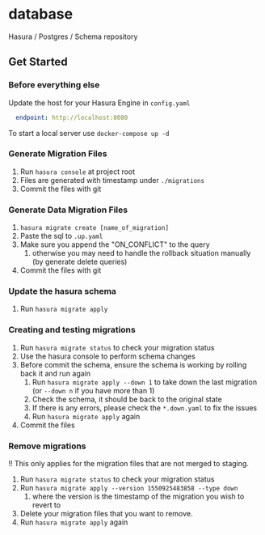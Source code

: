 # database
Hasura / Postgres / Schema repository

## Get Started

### Before everything else

Update the host for your Hasura Engine in `config.yaml`

```yaml
  endpoint: http://localhost:8080
```

To start a local server use `docker-compose up -d`

### Generate Migration Files

1. Run `hasura console` at project root
2. Files are generated with timestamp under `./migrations`
3. Commit the files with git

### Generate Data Migration Files

1. `hasura migrate create [name_of_migration]`
2. Paste the sql to `.up.yaml`
3. Make sure you append the "ON_CONFLICT" to the query
   1. otherwise you may need to handle the rollback situation manually (by generate delete queries)
4. Commit the files with git

### Update the hasura schema

1. Run `hasura migrate apply`

### Creating and testing migrations

1. Run `hasura migrate status` to check your migration status
2. Use the hasura console to perform schema changes
3. Before commit the schema, ensure the schema is working by rolling back it and run again
   1. Run `hasura migrate apply --down 1` to take down the last migration (or `--down n` if you have more than 1)
   2. Check the schema, it should be back to the original state
   3. If there is any errors, please check the `*.down.yaml` to fix the issues
   4. Run `hasura migrate apply` again
4. Commit the files

### Remove migrations

!! This only applies for the migration files that are not merged to staging.

1. Run `hasura migrate status` to check your migration status
2. Run `hasura migrate apply --version 1550925483858 --type down`
   1. where the version is the timestamp of the migration you wish to revert to
3. Delete your migration files that you want to remove.
4. Run `hasura migrate apply` again